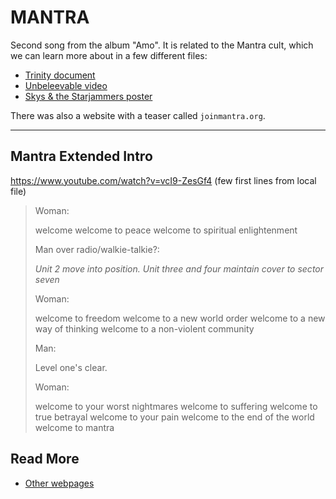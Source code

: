 # MANTRA

Second song from the album "Amo". It is related to the Mantra cult, which 
we can learn more about in a few different files:

- [Trinity document](../files/trinity_document)
- [Unbeleevable video](../files/unbeleevable)
- [Skys & the Starjammers poster](../files/skystarjammers)

There was also a website with a teaser called `joinmantra.org`.

***

## Mantra Extended Intro

https://www.youtube.com/watch?v=vcI9-ZesGf4
(few first lines from local file)

> Woman:
>
> welcome
> welcome to peace
> welcome to spiritual enlightenment
>
> Man over radio/walkie-talkie?: 
>
> *Unit 2 move into position. Unit three and four maintain cover to sector seven*
> 
> Woman:
> 
> welcome to freedom
> welcome to a new world order
> welcome to a new way of thinking
> welcome to a non-violent community
>
> Man: 
> 
> Level one's clear.
>
> Woman:
> 
> welcome to your worst nightmares
> welcome to suffering
> welcome to true betrayal
> welcome to your pain
> welcome to the end of the world
> welcome to mantra

## Read More

- [Other webpages](../other-webpages)